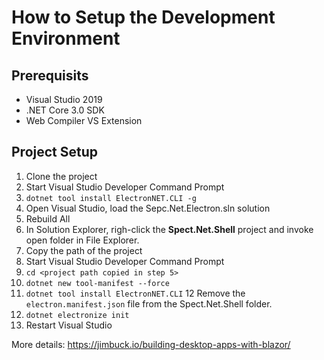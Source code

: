 ﻿# How to Setup the Development Environment

## Prerequisits

- Visual Studio 2019
- .NET Core 3.0 SDK
- Web Compiler VS Extension

## Project Setup

1. Clone the project
2. Start Visual Studio Developer Command Prompt
3. `dotnet tool install ElectronNET.CLI -g`
4. Open Visual Studio, load the Sepc.Net.Electron.sln solution
5. Rebuild All
6. In Solution Explorer, righ-click the **Spect.Net.Shell** project and invoke open folder in File Explorer.
7. Copy the path of the project
8. Start Visual Studio Developer Command Prompt
9. `cd <project path copied in step 5>`
10. `dotnet new tool-manifest --force`
11. `dotnet tool install ElectronNET.CLI`
12  Remove the `electron.manifest.json` file from the Spect.Net.Shell folder.
13. `dotnet electronize init`
14. Restart Visual Studio


More details: https://jimbuck.io/building-desktop-apps-with-blazor/
